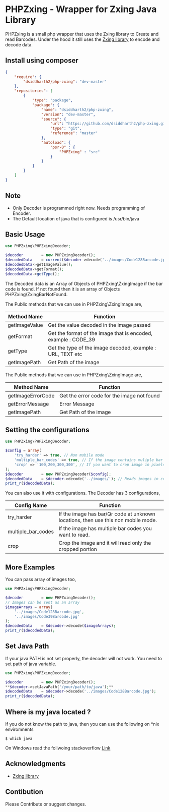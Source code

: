 PHPZxing - Wrapper for Zxing Java Library
===========================================
PHPZxing is a small php wrapper that uses the Zxing library to Create and read Barcodes.
Under the hood it still uses the [Zxing library](https://github.com/zxing/zxing) to encode and decode data.

Install using composer
--------------------

```json
{  
    "require": {
        "dsiddharth2/php-zxing": "dev-master"
    },
    "repositories": [
        {
            "type": "package",
            "package": {
                "name": "dsiddharth2/php-zxing",
                "version": "dev-master",
                "source": {
                    "url": "https://github.com/dsiddharth2/php-zxing.git",
                    "type": "git",
                    "reference": "master"
                },
                "autoload": {
                    "psr-0" : {
                        "PHPZxing" : "src"
                    }
                }
            }
        }
    ]  
}
```

Note
--------------------
* Only Decoder is programmed right now. Needs programming of Encoder.
* The Default location of java that is configured is /usr/bin/java


Basic Usage
----------
```php
use PHPZxing\PHPZxingDecoder;

$decoder        = new PHPZxingDecoder();
$decodedData    = current($decoder->decode('../images/Code128Barcode.jpg'));
$decodedData->getImageValue();
$decodedData->getFormat();
$decodedData->getType();
```

The Decoded data is an Array of Objects of PHPZxing\ZxingImage if the bar code is found. If not found then it is an array of Objects PHPZxing\ZxingBarNotFound.

The Public methods that we can use in PHPZxing\ZxingImage are,

| Method Name       | Function                                                       |
| -------------     |--------------------------------------------------------------|
| getImageValue     | Get the value decoded in the image passed                      |
| getFormat         | Get the format of the image that is encoded, example : CODE_39 |
| getType           | Get the type of the image decoded, example : URL, TEXT etc     |
| getImagePath      | Get Path of the image                                          |

The Public methods that we can use in PHPZxing\ZxingImage are,

| Method Name           | Function                                                       |
| -------------         |--------------------------------------------------------------|
| getImageErrorCode     | Get the error code for the image not found                     |
| getErrorMessage       | Error Message                                                  |
| getImagePath          | Get Path of the image                                          |


Setting the configurations
----------
```php
use PHPZxing\PHPZxingDecoder;

$config = array(
    'try_harder' => true, // Non mobile mode
    'multiple_bar_codes' => true, // If the image contains muliple bar codes
    'crop' => '100,200,300,300', // If you want to crop image in pixels
);
$decoder        = new PHPZxingDecoder($config);
$decodedData    = $decoder->decode('../images/'); // Reads images in complete directory
print_r($decodedData);
```

You can also use it with configurations. The Decoder has 3 configurations,

| Config Name           | Function                                                       |
| -------------         |--------------------------------------------------------------|
| try_harder            | If the image has bar/Qr code at unknown locations, then use this non mobile mode. |
| multiple_bar_codes    | If the image has multiple bar codes you want to read. |
| crop                  | Crop the image and it will read only the cropped portion |

More Examples
----------

You can pass array of images too,

```php
use PHPZxing\PHPZxingDecoder;

$decoder        = new PHPZxingDecoder();
// Images can be sent as an array
$imageArrays = array(
    '../images/Code128Barcode.jpg',
    '../images/Code39Barcode.jpg'
);
$decodedData    = $decoder->decode($imageArrays);
print_r($decodedData);
```

Set Java Path
----------
If your java PATH is not set properly, the decoder will not work. You need to set path of java variable.

```php
use PHPZxing\PHPZxingDecoder;

$decoder        = new PHPZxingDecoder();
**$decoder->setJavaPath('/your/path/to/java');**
$decodedData    = $decoder->decode('../images/Code128Barcode.jpg');
print_r($decodedData);
```

Where is my java located ?
----------
If you do not know the path to java, then you can use the following on *nix enviromnents
```
$ which java
```

On Windows read the follwoing stackoverflow [Link](https://stackoverflow.com/questions/304319/is-there-an-equivalent-of-which-on-the-windows-command-line)

## Acknowledgments

* [Zxing library](https://github.com/zxing/zxing)

Contibution
----------
Please Contribute or suggest changes.

